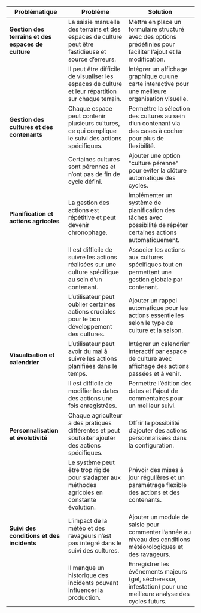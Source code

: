 
| **Problématique**                    | **Problème**                                                                                           | **Solution**                                                                                                        |
|--------------------------------------|------------------------------------------------------------------------------------------------------|---------------------------------------------------------------------------------------------------------------------|
| **Gestion des terrains et des espaces de culture** | La saisie manuelle des terrains et des espaces de culture peut être fastidieuse et source d’erreurs.  | Mettre en place un formulaire structuré avec des options prédéfinies pour faciliter l’ajout et la modification.    |
|                                      | Il peut être difficile de visualiser les espaces de culture et leur répartition sur chaque terrain.  | Intégrer un affichage graphique ou une carte interactive pour une meilleure organisation visuelle.                 |
| **Gestion des cultures et des contenants** | Chaque espace peut contenir plusieurs cultures, ce qui complique le suivi des actions spécifiques.   | Permettre la sélection des cultures au sein d’un contenant via des cases à cocher pour plus de flexibilité.        |
|                                      | Certaines cultures sont pérennes et n’ont pas de fin de cycle défini.                                | Ajouter une option "culture pérenne" pour éviter la clôture automatique des cycles.                                |
| **Planification et actions agricoles** | La gestion des actions est répétitive et peut devenir chronophage.                                   | Implémenter un système de planification des tâches avec possibilité de répéter certaines actions automatiquement.  |
|                                      | Il est difficile de suivre les actions réalisées sur une culture spécifique au sein d’un contenant. | Associer les actions aux cultures spécifiques tout en permettant une gestion globale par contenant.                 |
|                                      | L’utilisateur peut oublier certaines actions cruciales pour le bon développement des cultures.      | Ajouter un rappel automatique pour les actions essentielles selon le type de culture et la saison.                 |
| **Visualisation et calendrier**      | L’utilisateur peut avoir du mal à suivre les actions planifiées dans le temps.                      | Intégrer un calendrier interactif par espace de culture avec affichage des actions passées et à venir.             |
|                                      | Il est difficile de modifier les dates des actions une fois enregistrées.                           | Permettre l’édition des dates et l’ajout de commentaires pour un meilleur suivi.                                   |
| **Personnalisation et évolutivité**  | Chaque agriculteur a des pratiques différentes et peut souhaiter ajouter des actions spécifiques.   | Offrir la possibilité d’ajouter des actions personnalisées dans la configuration.                                  |
|                                      | Le système peut être trop rigide pour s’adapter aux méthodes agricoles en constante évolution.      | Prévoir des mises à jour régulières et un paramétrage flexible des actions et des contenants.                      |
| **Suivi des conditions et des incidents** | L’impact de la météo et des ravageurs n’est pas intégré dans le suivi des cultures.                  | Ajouter un module de saisie pour commenter l’année au niveau des conditions météorologiques et des ravageurs.      |
|                                      | Il manque un historique des incidents pouvant influencer la production.                             | Enregistrer les événements majeurs (gel, sécheresse, infestation) pour une meilleure analyse des cycles futurs.   |
